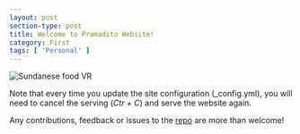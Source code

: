 ```yaml
---
layout: post
section-type: post
title: Welcome to Pramadito Website!
category: First
tags: [ 'Personal' ]
---
```


![Sundanese food VR](https://cdn.discordapp.com/attachments/518786632254488591/518786788110630956/Screenshot_20181202-205150_Sundanese_food_VR.jpg)

Note that every time you update the site configuration (\_config.yml), you will need
to cancel the serving (*Ctr + C*) and serve the website again.

Any contributions, feedback or issues to the <a href="https://github.com/PanosSakkos/personal-jekyll-theme" target="\_blank">repo</a> are more than welcome!
